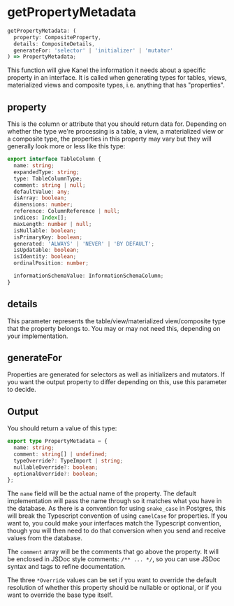 # getPropertyMetadata

```typescript
getPropertyMetadata: (
  property: CompositeProperty,
  details: CompositeDetails,
  generateFor: 'selector' | 'initializer' | 'mutator'
) => PropertyMetadata;
```

This function will give Kanel the information it needs about a specific property in an interface. It is called when generating types for tables, views, materialized views and composite types, i.e. anything that has "properties".

## property

This is the column or attribute that you should return data for. Depending on whether the type we're processing is a table, a view, a materialized view or a composite type, the properties in this property may vary but they will generally look more or less like this type:

```typescript
export interface TableColumn {
  name: string;
  expandedType: string;
  type: TableColumnType;
  comment: string | null;
  defaultValue: any;
  isArray: boolean;
  dimensions: number;
  reference: ColumnReference | null;
  indices: Index[];
  maxLength: number | null;
  isNullable: boolean;
  isPrimaryKey: boolean;
  generated: 'ALWAYS' | 'NEVER' | 'BY DEFAULT';
  isUpdatable: boolean;
  isIdentity: boolean;
  ordinalPosition: number;

  informationSchemaValue: InformationSchemaColumn;
}
```

## details

This parameter represents the table/view/materialized view/composite type that the property belongs to. You may or may not need this, depending on your implementation.

## generateFor

Properties are generated for selectors as well as initializers and mutators. If you want the output property to differ depending on this, use this parameter to decide.

## Output

You should return a value of this type:

```typescript
export type PropertyMetadata = {
  name: string;
  comment: string[] | undefined;
  typeOverride?: TypeImport | string;
  nullableOverride?: boolean;
  optionalOverride?: boolean;
};
```

The `name` field will be the actual name of the property. The default implementation will pass the name through so it matches what you have in the database. As there is a convention for using `snake_case` in Postgres, this will break the Typescript convention of using `camelCase` for properties. If you want to, you could make your interfaces match the Typescript convention, though you will then need to do that conversion when you send and receive values from the database.

The `comment` array will be the comments that go above the property. It will be enclosed in JSDoc style comments: `/** ... */`, so you can use JSDoc syntax and tags to refine documentation.

The three `*Override` values can be set if you want to override the default resolution of whether this property should be nullable or optional, or if you want to override the base type itself.
